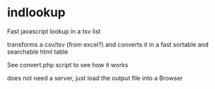 # indlookup
Fast javascript lookup in a tsv list

transforms a csv/tsv (from excel?) and converts it in a fast sortable and searchable html table 

See convert.php script to see how it works

does not need a server, just load the output file into a Browser
